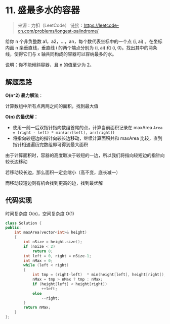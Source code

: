 ﻿# 11. 盛最多水的容器
> 来源：力扣（LeetCode）
链接：https://leetcode-cn.com/problems/longest-palindrome/

给你 n 个非负整数 a1，a2，...，an，每个数代表坐标中的一个点 (i, ai) 。在坐标内画 n 条垂直线，垂直线 i 的两个端点分别为 (i, ai) 和 (i, 0)。找出其中的两条线，使得它们与 x 轴共同构成的容器可以容纳最多的水。

说明：你不能倾斜容器，且 n 的值至少为 2。

## 解题思路

**O(n^2) 暴力解法**：

计算数组中所有点两两之间的面积，找到最大值

**O(n) 的最优解：**

* 使用一前一后双指针指向数组首尾的点，计算当前面积记录在 maxArea
`Area = (right - left) * min(arr[left], arr[right])`
* 将指向较短边的指针向较长边移动，继续计算面积并和 maxArea 比较，直到指针相遇遍历完数组即可得到最大面积

由于计算面积时，容器的高度取决于较短的一边，所以我们将指向较短边的指针向较长边移动

若移动较长边，那么面积一定会缩小（高不变，底长减一）

而移动较短边则有机会找到更高的边，找到最优解

## 代码实现
时间复杂度 O(n)，空间复杂度 O(1)
```cpp
class Solution {
public:
    int maxArea(vector<int>& height) 
    {
        int nSize = height.size();
        if (nSize < 2)
            return 0;
        int left = 0, right = nSize-1;
        int nMax = 0;
        while (left < right)
        {
            int tmp = (right-left)  * min(height[left], height[right]);
            nMax = tmp > nMax ? tmp : nMax;
            if (height[left] < height[right])
                ++left;
            else
                --right;
        }
        return nMax;
    }
};
```
